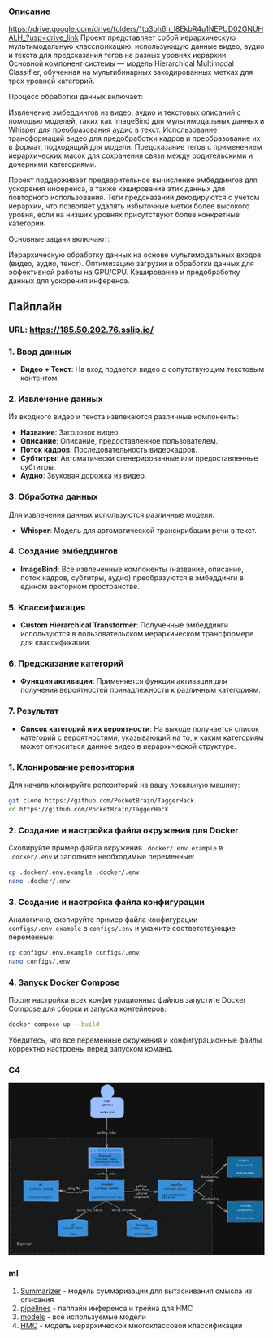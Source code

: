### Описание
https://drive.google.com/drive/folders/1tq3bh6h_l8EkbR4u1NEPUD02GNUHALH_?usp=drive_link
Проект представляет собой иерархическую мультимодальную классификацию, использующую данные видео, аудио и текста для предсказания тегов на разных уровнях иерархии. Основной компонент системы — модель Hierarchical Multimodal Classifier, обученная на мультибинарных закодированных метках для трех уровней категорий.

Процесс обработки данных включает:

Извлечение эмбеддингов из видео, аудио и текстовых описаний с помощью моделей, таких как ImageBind для мультимодальных данных и Whisper для преобразования аудио в текст.
Использование трансформаций видео для предобработки кадров и преобразование их в формат, подходящий для модели.
Предсказание тегов с применением иерархических масок для сохранения связи между родительскими и дочерними категориями.

Проект поддерживает предварительное вычисление эмбеддингов для ускорения инференса, а также кэширование этих данных для повторного использования. Теги предсказаний декодируются с учетом иерархии, что позволяет удалять избыточные метки более высокого уровня, если на низших уровнях присутствуют более конкретные категории.

Основные задачи включают:

Иерархическую обработку данных на основе мультимодальных входов (видео, аудио, текст).
Оптимизацию загрузки и обработки данных для эффективной работы на GPU/CPU.
Кэширование и предобработку данных для ускорения инференса.

## Пайплайн
### URL: https://185.50.202.76.sslip.io/
### 1. Ввод данных
- **Видео + Текст**: На вход подается видео с сопутствующим текстовым контентом.

### 2. Извлечение данных
Из входного видео и текста извлекаются различные компоненты:
- **Название**: Заголовок видео.
- **Описание**: Описание, предоставленное пользователем.
- **Поток кадров**: Последовательность видеокадров.
- **Субтитры**: Автоматически сгенерированные или предоставленные субтитры.
- **Аудио**: Звуковая дорожка из видео.

### 3. Обработка данных
Для извлечения данных используются различные модели:
- **Whisper**: Модель для автоматической транскрибации речи в текст.

### 4. Создание эмбеддингов
- **ImageBind**: Все извлеченные компоненты (название, описание, поток кадров, субтитры, аудио) преобразуются в эмбеддинги в едином векторном пространстве.

### 5. Классификация
- **Custom Hierarchical Transformer**: Полученные эмбеддинги используются в пользовательском иерархическом трансформере для классификации.

### 6. Предсказание категорий
- **Функция активации**: Применяется функция активации для получения вероятностей принадлежности к различным категориям.

### 7. Результат
- **Список категорий и их вероятности**: На выходе получается список категорий с вероятностями, указывающий на то, к каким категориям может относиться данное видео в иерархической структуре.

### 1. Клонирование репозитория

Для начала клонируйте репозиторий на вашу локальную машину:

```bash
git clone https://github.com/PocketBrain/TaggerHack
cd https://github.com/PocketBrain/TaggerHack
```

### 2. Создание и настройка файла окружения для Docker

Скопируйте пример файла окружения `.docker/.env.example` в `.docker/.env` и заполните необходимые переменные:

```bash
cp .docker/.env.example .docker/.env
nano .docker/.env
```

### 3. Создание и настройка файла конфигурации

Аналогично, скопируйте пример файла конфигурации `configs/.env.example` в `configs/.env` и укажите соответствующие переменные:

```bash
cp configs/.env.example configs/.env
nano configs/.env
```

### 4. Запуск Docker Compose

После настройки всех конфигурационных файлов запустите Docker Compose для сборки и запуска контейнеров:

```bash
docker compose up --build
```

Убедитесь, что все переменные окружения и конфигурационные файлы корректно настроены перед запуском команд.

### C4
![c4](./.assets/с4.png)

### ml
1. [Summarizer](./ml/summarizer) - модель суммаризации для вытаскивания смысла из описания
2. [pipelines](./ml/pipilines) - паплайн инференса и трейна для HMC
3. [models](./ml/models) - все используемые модели
4. [HMC](./ml/HMC) - модель иерархической многоклассовой классификации
